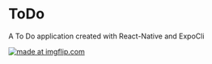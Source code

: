 # ToDo
A To Do application created with React-Native and ExpoCli



<a href="https://imgflip.com/gif/31ptxy"><img src="https://i.imgflip.com/31ptxy.gif" title="made at imgflip.com"/></a>
